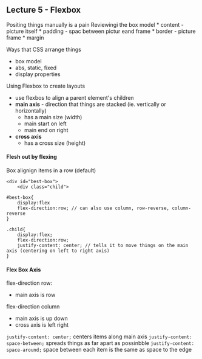 ## Lecture 5 - Flexbox
Positing things manually is a pain
Reviewingi the box model
    * content - picture itself
    * padding - spac between pictur eand frame
    * border - picture frame
    * margin

Ways that CSS arrange things
* box model
* abs, static, fixed
* display properties

Using Flexbox to create layouts
* use flexbos to align a parent element's children
* **main axis** - direction that things are stacked (ie. vertically or horizontally)
  * has a main size (width)
  * main start on left 
  * main end on right
* **cross axis**
  * has a cross size (height)

#### Flesh out by flexing
Box alignign items in a row (default)
~~~
<div id="best-box">
    <div class="child">

~~~

~~~
#best-box{
    display:flex
    flex-direction:row; // can also use column, row-reverse, column-reverse
}

.child{
    display:flex;
    flex-direction:row;
    justify-content: center; // tells it to move things on the main axis (centering on left to right axis)
}
~~~

#### Flex Box Axis
flex-direction row:
* main axis is row

flex-direction column
* main axis is up down
* cross axis is left right

```justify-content: center;``` centers items along main axis
```justify-content: space-between;``` spreads things as far apart as possinbble
```justify-content: space-around;``` space between each item is the same as space to the edge